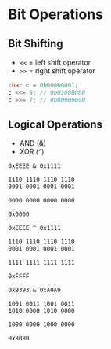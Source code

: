 # Bit Operations

## Bit Shifting
- `<<` = left shift operator
- `>>` = right shift operator

```C
char c = 0b00000001;
c <<= 6; // 0b01000000
c >>= 7; // 0b00000000
```

## Logical Operations
- AND (&)
- XOR (^)

```
0xEEEE & 0x1111

1110 1110 1110 1110
0001 0001 0001 0001

0000 0000 0000 0000

0x0000
```

```
0xEEEE ^ 0x1111

1110 1110 1110 1110
0001 0001 0001 0001

1111 1111 1111 1111

0xFFFF
```

```
0x9393 & 0xA0A0

1001 0011 1001 0011
1010 0000 1010 0000

1000 0000 1000 0000

0x8080
```